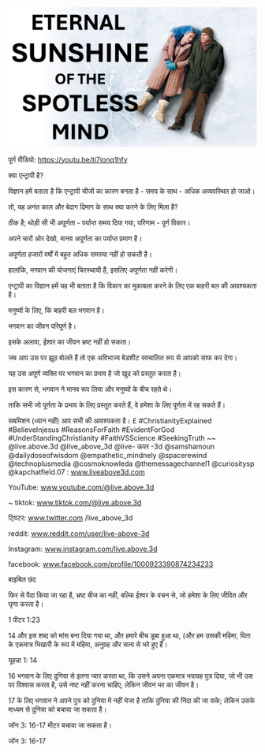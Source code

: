 ![Video cover image](../cover.jpg "cover photo")

पूर्ण वीडियो: https://youtu.be/ti7ionq1hfy

क्या एन्ट्रापी है?

विज्ञान हमें बताता है कि एन्ट्रापी चीजों का कारण बनता है - समय के साथ - अधिक अव्यवस्थित हो जाओ।

तो, यह अनंत काल और बेदाग दिमाग के साथ क्या करने के लिए मिला है?

ठीक है; थोड़ी सी भी अपूर्णता - पर्याप्त समय दिया गया, परिणाम - पूर्ण विकार।

अपने चारों ओर देखो, मानव अपूर्णता का पर्याप्त प्रमाण है।

अपूर्णता हजारों वर्षों में बहुत अधिक समस्या नहीं हो सकती है।

हालांकि, भगवान की योजनाएं चिरस्थायी हैं, इसलिए अपूर्णता नहीं करेगी।

एन्ट्रापी का विज्ञान हमें यह भी बताता है कि विकार का मुकाबला करने के लिए एक बाहरी बल की आवश्यकता है।

मनुष्यों के लिए, कि बाहरी बल भगवान है।

भगवान का जीवन परिपूर्ण है।

इसके अलावा, ईश्वर का जीवन भ्रष्ट नहीं हो सकता।

जब आप उस पर झूठ बोलते हैं तो एक अविभाज्य बेडशीट स्वचालित रूप से आपको साफ कर देगा।

यह उस अपूर्ण व्यक्ति पर भगवान का प्रभाव है जो खुद को प्रस्तुत करता है।

इस कारण से, भगवान ने मानव रूप लिया और मनुष्यों के बीच रहते थे।

ताकि सभी जो पूर्णता के प्रभाव के लिए प्रस्तुत करते हैं, वे हमेशा के लिए पूर्णता में रह सकते हैं।

सबमिशन (ध्यान नहीं) आप सभी की आवश्यकता है। £ #ChristianityExplained #BelieveInjesus #ReasonsForFaith #EvidentForGod #UnderStandingChristianity #FaithVSScience #SeekingTruth ~~ @live.above.3d @live_above_3d @live- ऊपर -3d @samshamoun @dailydoseofwisdom @empathetic_mindnely @spacerewind @technoplusmedia @cosmoknowleda @themessagechannel1 @curiositysp @kapchatfield.07 : www.liveabove3d.com


YouTube: www.youtube.com/@live.above.3d

~ tiktok: www.tiktok.com/@live.above.3d

ट्विटर: www.twitter.com /live_above_3d


reddit: www.reddit.com/user/live-above-3d

Instagram: www.instagram.com/live.above.3d

facebook: www.facebook.com/profile/1000923390874234233

बाइबिल छंद

फिर से पैदा किया जा रहा है, भ्रष्ट बीज का नहीं, बल्कि ईश्वर के वचन से, जो हमेशा के लिए जीवित और घृणा करता है।

1 पीटर 1:23

14 और इस शब्द को मांस बना दिया गया था, और हमारे बीच डूबा हुआ था, (और हम उसकी महिमा, पिता के एकमात्र भिखारी के रूप में महिमा, अनुग्रह और सत्य से भरे हुए हैं।

यूहन्ना 1: 14


16 भगवान के लिए दुनिया से इतना प्यार करता था, कि उसने अपना एकमात्र भयावह पुत्र दिया, जो भी उस पर विश्वास करता है, उसे नष्ट नहीं करना चाहिए, लेकिन जीवन भर का जीवन है।

17 के लिए भगवान ने अपने पुत्र को दुनिया में नहीं भेजा है ताकि दुनिया की निंदा की जा सके; लेकिन उसके माध्यम से दुनिया को बचाया जा सकता है।

जॉन 3: 16-17 मीटर बचाया जा सकता है।

जॉन 3: 16-17



